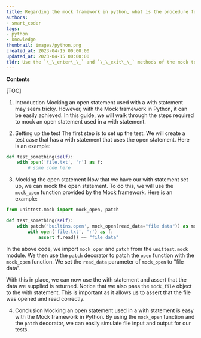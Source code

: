 ```yaml
---
title: Regarding the mock framework in python, what is the procedure for mocking an open statement that is implemented within a with statement?
authors:
- smart_coder
tags:
- python
- knowledge
thumbnail: images/python.png
created_at: 2023-04-15 00:00:00
updated_at: 2023-04-15 00:00:00
tldr: Use the `\_\_enter\_\_` and `\_\_exit\_\_` methods of the mock to mock the `with` statement.
---
```


**Contents**

[TOC]

1. Introduction
Mocking an open statement used with a with statement may seem tricky. However, with the Mock framework in Python, it can be easily achieved. In this guide, we will walk through the steps required to mock an open statement used in a with statement.

2. Setting up the test
The first step is to set up the test. We will create a test case that has a with statement that uses the open statement. Here is an example:

```python
def test_something(self):
    with open('file.txt', 'r') as f:
        # some code here
```

3. Mocking the open statement
Now that we have our with statement set up, we can mock the open statement. To do this, we will use the `mock_open` function provided by the Mock framework. Here is an example:

```python
from unittest.mock import mock_open, patch

def test_something(self):
    with patch('builtins.open', mock_open(read_data="file data")) as mock_file:
        with open('file.txt', 'r') as f:
            assert f.read() == "file data"
```

In the above code, we import `mock_open` and `patch` from the `unittest.mock` module. We then use the `patch` decorator to patch the `open` function with the `mock_open` function. We set the `read_data` parameter of `mock_open` to "file data".

With this in place, we can now use the with statement and assert that the data we supplied is returned. Notice that we also pass the `mock_file` object to the with statement. This is important as it allows us to assert that the file was opened and read correctly.

4. Conclusion
Mocking an open statement used in a with statement is easy with the Mock framework in Python. By using the `mock_open` function and the `patch` decorator, we can easily simulate file input and output for our tests.
